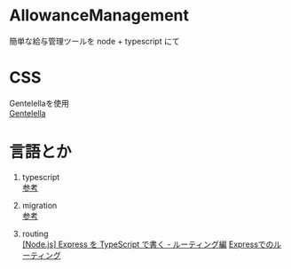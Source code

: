 # AllowanceManagement
簡単な給与管理ツールを node + typescript にて

# CSS
Gentelellaを使用  
[Gentelella](https://github.com/ColorlibHQ/gentelella)

# 言語とか
1. typescript  
[参考](https://ics.media/entry/4682/)

1. migration  
[参考](https://qiita.com/Kurowasi/items/61600235a9552daa5c28)

1. routing  
[[Node.js] Express を TypeScript で書く - ルーティング編](https://qiita.com/kuroneko8960/items/1e6dcd0d897b42567319)
[Expressでのルーティング](https://expressjs.com/ja/guide/routing.html)
